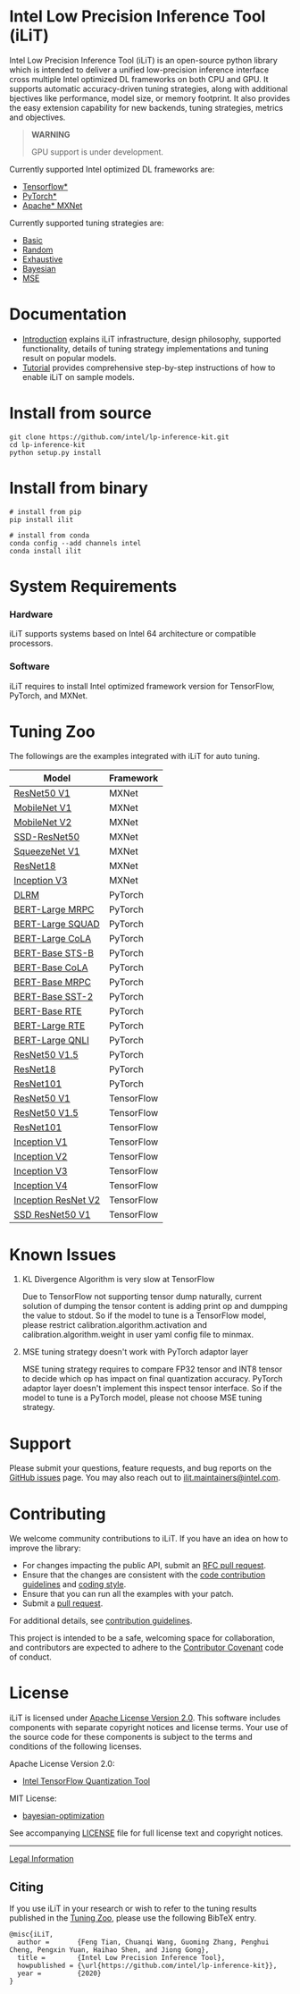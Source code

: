 Intel Low Precision Inference Tool (iLiT)
=========================================

Intel Low Precision Inference Tool (iLiT) is an open-source python library which is intended to deliver a unified low-precision inference interface cross multiple Intel optimized DL frameworks on both CPU and GPU. It supports automatic accuracy-driven tuning strategies, along with additional bjectives like performance, model size, or memory footprint. It also provides the easy extension capability for new backends, tuning strategies, metrics and objectives.

> **WARNING**
>
> GPU support is under development.

Currently supported Intel optimized DL frameworks are:
* [Tensorflow\*](https://www.tensorflow.org)
* [PyTorch\*](https://pytorch.org/)
* [Apache\* MXNet](https://mxnet.apache.org)

Currently supported tuning strategies are:
* [Basic](docs/introduction.md#basic-strategy)
* [Random](docs/introduction.md#random-strategy)
* [Exhaustive](docs/introduction.md#exhaustive-strategy)
* [Bayesian](docs/introduction.md#bayesian-strategy)
* [MSE](docs/introduction.md#mse-strategy)


# Documentation

* [Introduction](docs/introduction.md) explains iLiT infrastructure, design philosophy, supported functionality, details of tuning strategy implementations and tuning result on popular models.
* [Tutorial](docs/tutorial.md) provides
comprehensive step-by-step instructions of how to enable iLiT on sample models.

# Install from source 

  ```Shell
  git clone https://github.com/intel/lp-inference-kit.git
  cd lp-inference-kit
  python setup.py install
  ```

# Install from binary

  ```Shell
  # install from pip
  pip install ilit

  # install from conda
  conda config --add channels intel
  conda install ilit
  ```

# System Requirements

### Hardware

iLiT supports systems based on Intel 64 architecture or compatible processors.

### Software

iLiT requires to install Intel optimized framework version for TensorFlow, PyTorch, and MXNet.

# Tuning Zoo

The followings are the examples integrated with iLiT for auto tuning.

| Model                                                                  | Framework  |
|------------------------------------------------------------------------|------------|
| [ResNet50 V1](examples/mxnet/cnn/README.md)                            | MXNet      |
| [MobileNet V1](examples/mxnet/cnn/README.md)                           | MXNet      |
| [MobileNet V2](examples/mxnet/cnn/README.md)                           | MXNet      |
| [SSD-ResNet50](examples/mxnet/object_detection/README.md)              | MXNet      |
| [SqueezeNet V1](examples/mxnet/cnn/README.md)                          | MXNet      |
| [ResNet18](examples/mxnet/cnn/README.md)                               | MXNet      |
| [Inception V3](examples/mxnet/cnn/README.md)                           | MXNet      |
| [DLRM](examples/pytorch/dlrm/DLRM_README.md)                           | PyTorch    |
| [BERT-Large MRPC](examples/pytorch/dlrm/DLRM_README.md)                | PyTorch    |
| [BERT-Large SQUAD](examples/pytorch/bert/BERT_README.md)               | PyTorch    |
| [BERT-Large CoLA](examples/pytorch/bert/BERT_README.md)                | PyTorch    |
| [BERT-Base STS-B](examples/pytorch/bert/BERT_README.md)                | PyTorch    |
| [BERT-Base CoLA](examples/pytorch/bert/BERT_README.md)                 | PyTorch    |
| [BERT-Base MRPC](examples/pytorch/bert/BERT_README.md)                 | PyTorch    |
| [BERT-Base SST-2](examples/pytorch/bert/BERT_README.md)                | PyTorch    |
| [BERT-Base RTE](examples/pytorch/bert/BERT_README.md)                  | PyTorch    |
| [BERT-Large RTE](examples/pytorch/bert/BERT_README.md)                 | PyTorch    |
| [BERT-Large QNLI](examples/pytorch/bert/BERT_README.md)                | PyTorch    |
| [ResNet50 V1.5](examples/pytorch/resnet/README.md)                     | PyTorch    |
| [ResNet18](examples/pytorch/resnet/README.md)                          | PyTorch    |
| [ResNet101](examples/pytorch/resnet/README.md)                         | PyTorch    |
| [ResNet50 V1](examples/tensorflow/image_recognition/README.md)         | TensorFlow |
| [ResNet50 V1.5](examples/tensorflow/image_recognition/README.md)       | TensorFlow |
| [ResNet101](examples/tensorflow/image_recognition/README.md)           | TensorFlow |
| [Inception V1](examples/tensorflow/image_recognition/README.md)        | TensorFlow |
| [Inception V2](examples/tensorflow/image_recognition/README.md)        | TensorFlow |
| [Inception V3](examples/tensorflow/image_recognition/README.md)        | TensorFlow |
| [Inception V4](examples/tensorflow/image_recognition/README.md)        | TensorFlow |
| [Inception ResNet V2](examples/tensorflow/image_recognition/README.md) | TensorFlow |
| [SSD ResNet50 V1](examples/tensorflow/object_detection/README.md)      | TensorFlow |


# Known Issues

1. KL Divergence Algorithm is very slow at TensorFlow

   Due to TensorFlow not supporting tensor dump naturally, current solution of dumping the tensor content is adding print op and dumpping the value to stdout. So if the model to tune is a TensorFlow model, please restrict calibration.algorithm.activation and calibration.algorithm.weight in user yaml config file to minmax.

2. MSE tuning strategy doesn't work with PyTorch adaptor layer

   MSE tuning strategy requires to compare FP32 tensor and INT8 tensor to decide which op has impact on final quantization accuracy. PyTorch adaptor layer doesn't implement this inspect tensor interface. So if the model to tune is a PyTorch model, please not choose MSE tuning strategy.

# Support

Please submit your questions, feature requests, and bug reports on the
[GitHub issues](https://github.com/intel/lp-inference-kit/issues) page. You may also reach out to ilit.maintainers@intel.com.

# Contributing

We welcome community contributions to iLiT. If you have an idea on how
to improve the library:

* For changes impacting the public API, submit
  an [RFC pull request](CONTRIBUTING.md#RFC_pull_requests).
* Ensure that the changes are consistent with the
 [code contribution guidelines](CONTRIBUTING.md#code_contribution_guidelines)
 and [coding style](CONTRIBUTING.md#coding_style).
* Ensure that you can run all the examples with your patch.
* Submit a [pull request](https://github.com/intel/lp-inference-kit/pulls).

For additional details, see [contribution guidelines](CONTRIBUTING.md).

This project is intended to be a safe, welcoming space for collaboration, and
contributors are expected to adhere to the
[Contributor Covenant](CODE_OF_CONDUCT.md) code of conduct.

# License

iLiT is licensed under
[Apache License Version 2.0](http://www.apache.org/licenses/LICENSE-2.0).  This
software includes components with separate copyright notices and license
terms. Your use of the source code for these components is subject to the terms
and conditions of the following licenses.

Apache License Version 2.0:
* [Intel TensorFlow Quantization Tool](https://github.com/IntelAI/tools)

MIT License:
* [bayesian-optimization](https://github.com/fmfn/BayesianOptimization)

See accompanying [LICENSE](LICENSE) file for full license text and copyright notices.

--------

[Legal Information](legal_information.md)

## Citing

If you use iLiT in your research or wish to refer to the tuning results published in the [Tuning Zoo](#tuning-zoo), please use the following BibTeX entry.

```
@misc{iLiT,
  author =       {Feng Tian, Chuanqi Wang, Guoming Zhang, Penghui Cheng, Pengxin Yuan, Haihao Shen, and Jiong Gong},
  title =        {Intel Low Precision Inference Tool},
  howpublished = {\url{https://github.com/intel/lp-inference-kit}},
  year =         {2020}
}
```
